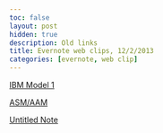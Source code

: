 ```yaml
---
toc: false
layout: post
hidden: true
description: Old links
title: Evernote web clips, 12/2/2013
categories: [evernote, web clip]
---
```


[IBM Model 1](http://malt.ml.cmu.edu/mw/index.php/IBM_Model_1)

[ASM/AAM](http://www.mathworks.com/matlabcentral/fileexchange/26706-active-shape-model-asm-and-active-appearance-model-aam)

[Untitled Note]()

